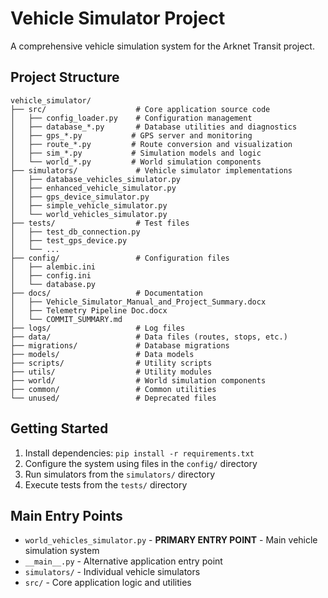 # Vehicle Simulator Project

A comprehensive vehicle simulation system for the Arknet Transit project.

## Project Structure

```text
vehicle_simulator/
├── src/                    # Core application source code
│   ├── config_loader.py    # Configuration management
│   ├── database_*.py       # Database utilities and diagnostics
│   ├── gps_*.py           # GPS server and monitoring
│   ├── route_*.py         # Route conversion and visualization
│   ├── sim_*.py           # Simulation models and logic
│   └── world_*.py         # World simulation components
├── simulators/             # Vehicle simulator implementations
│   ├── database_vehicles_simulator.py
│   ├── enhanced_vehicle_simulator.py
│   ├── gps_device_simulator.py
│   ├── simple_vehicle_simulator.py
│   └── world_vehicles_simulator.py
├── tests/                  # Test files
│   ├── test_db_connection.py
│   ├── test_gps_device.py
│   └── ...
├── config/                 # Configuration files
│   ├── alembic.ini
│   ├── config.ini
│   └── database.py
├── docs/                   # Documentation
│   ├── Vehicle_Simulator_Manual_and_Project_Summary.docx
│   ├── Telemetry Pipeline Doc.docx
│   └── COMMIT_SUMMARY.md
├── logs/                   # Log files
├── data/                   # Data files (routes, stops, etc.)
├── migrations/             # Database migrations
├── models/                 # Data models
├── scripts/                # Utility scripts
├── utils/                  # Utility modules
├── world/                  # World simulation components
├── common/                 # Common utilities
└── unused/                 # Deprecated files

```

## Getting Started

1. Install dependencies: `pip install -r requirements.txt`
2. Configure the system using files in the `config/` directory
3. Run simulators from the `simulators/` directory
4. Execute tests from the `tests/` directory

## Main Entry Points

- `world_vehicles_simulator.py` - **PRIMARY ENTRY POINT** - Main vehicle simulation system
- `__main__.py` - Alternative application entry point
- `simulators/` - Individual vehicle simulators
- `src/` - Core application logic and utilities
